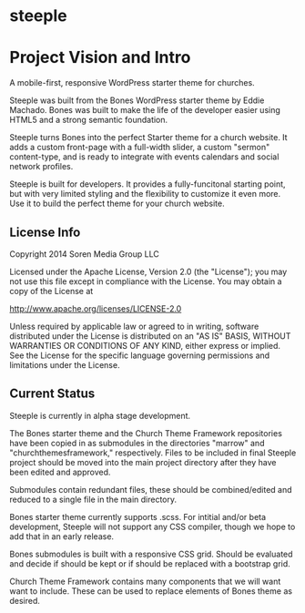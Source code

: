 steeple
=======

<h1>Project Vision and Intro</h1>

A mobile-first, responsive WordPress starter theme for churches.

Steeple was built from the Bones WordPress starter theme by Eddie Machado. Bones was built to make the life of the developer easier using HTML5 and a strong semantic foundation.

Steeple turns Bones into the perfect Starter theme for a church website. It adds a custom front-page with a full-width slider, a custom "sermon" content-type, and is ready to integrate with events calendars and social network profiles.

Steeple is built for developers. It provides a fully-funcitonal starting point, but with very limited styling and the flexibility to customize it even more. Use it to build the perfect theme for your church website.

<h2>License Info</h2>

Copyright 2014 Soren Media Group LLC

Licensed under the Apache License, Version 2.0 (the "License");
you may not use this file except in compliance with the License.
You may obtain a copy of the License at

http://www.apache.org/licenses/LICENSE-2.0

Unless required by applicable law or agreed to in writing, software
distributed under the License is distributed on an "AS IS" BASIS,
WITHOUT WARRANTIES OR CONDITIONS OF ANY KIND, either express or implied.
See the License for the specific language governing permissions and
limitations under the License.

<h2>Current Status</h2>

Steeple is currently in alpha stage development.

The Bones starter theme and the Church Theme Framework repositories have been copied in as submodules in the directories "marrow" and "churchthemesframework," respectively. Files to be included in final Steeple project should be moved into the main project directory after they have been edited and approved.

Submodules contain redundant files, these should be combined/edited and reduced to a single file in the main directory.

Bones starter theme currently supports .scss. For intitial and/or beta development, Steeple will not support any CSS compiler, though we hope to add that in an early release.

Bones submodules is built with a responsive CSS grid. Should be evaluated and decide if should be kept or if should be replaced with a bootstrap grid.

Church Theme Framework contains many components that we will want want to include. These can be used to replace elements of Bones theme as desired.
